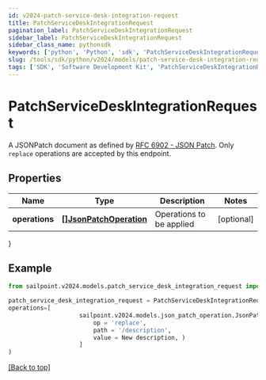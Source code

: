 ```yaml
---
id: v2024-patch-service-desk-integration-request
title: PatchServiceDeskIntegrationRequest
pagination_label: PatchServiceDeskIntegrationRequest
sidebar_label: PatchServiceDeskIntegrationRequest
sidebar_class_name: pythonsdk
keywords: ['python', 'Python', 'sdk', 'PatchServiceDeskIntegrationRequest', 'V2024PatchServiceDeskIntegrationRequest'] 
slug: /tools/sdk/python/v2024/models/patch-service-desk-integration-request
tags: ['SDK', 'Software Development Kit', 'PatchServiceDeskIntegrationRequest', 'V2024PatchServiceDeskIntegrationRequest']
---
```


# PatchServiceDeskIntegrationRequest

A JSONPatch document as defined by [RFC 6902 - JSON Patch](https://tools.ietf.org/html/rfc6902).  Only `replace` operations are accepted by this endpoint.

## Properties

Name | Type | Description | Notes
------------ | ------------- | ------------- | -------------
**operations** | [**[]JsonPatchOperation**](json-patch-operation) | Operations to be applied | [optional] 
}

## Example

```python
from sailpoint.v2024.models.patch_service_desk_integration_request import PatchServiceDeskIntegrationRequest

patch_service_desk_integration_request = PatchServiceDeskIntegrationRequest(
operations=[
                    sailpoint.v2024.models.json_patch_operation.JsonPatchOperation(
                        op = 'replace', 
                        path = '/description', 
                        value = New description, )
                    ]
)

```
[[Back to top]](#) 

